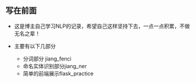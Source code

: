 ## 写在前面

- 这是博主自己学习NLP的记录，希望自己这样坚持下去，一点一点积累，不做无名之辈！

- 主要有以下几部分
    - 分词部分 jiang_fenci
    - 命名实体识别部分jiang_ner
    - 简单的前端展示flask_practice
    
